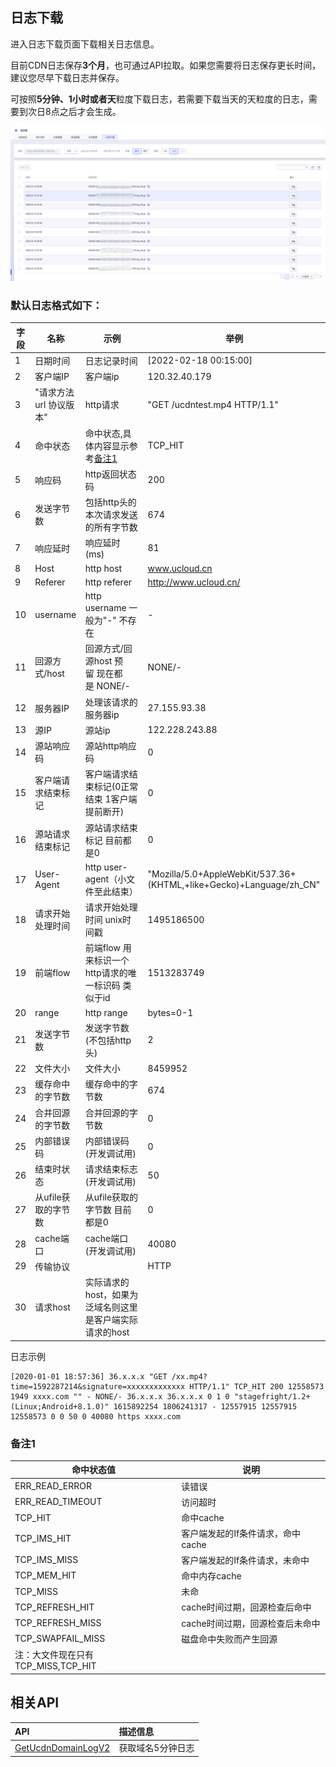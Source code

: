 ## 日志下载

进入日志下载页面下载相关日志信息。

目前CDN日志保存<strong>3个月</strong>，也可通过API拉取。如果您需要将日志保存更长时间，建议您尽早下载日志并保存。

可按照<strong>5分钟、1小时或者天</strong>粒度下载日志，若需要下载当天的天粒度的日志，需要到次日8点之后才会生成。

![日志下载](/images/2022-UCDN日志下载.png)

### 默认日志格式如下：

|	字段	|	名称	|	示例	|	举例	|
|------|------|------|------|
|	1	|	日期时间	|	日志记录时间	|	[2022-02-18 00:15:00]|
|	2	|	客户端IP	|	客户端ip	|	120.32.40.179	|
|	3	|	"请求方法 url 协议版本"	|	http请求	|	"GET /ucdntest.mp4 HTTP/1.1"	|
|	4	|	命中状态	|	命中状态,具体内容显示参考[备注1](../ucdn/guide/LOG.md#备注1)	|	TCP_HIT	|
|	5	|	响应码	|	http返回状态码	|	200	|
|	6	|	发送字节数	|	包括http头的本次请求发送的所有字节数	|	674	|
|	7	|	响应延时	|	响应延时(ms)	|	81	|
|	8	|	Host	|	http host	|	www.ucloud.cn	|
|	9	|	Referer	|	http referer	|	http://www.ucloud.cn/	|
|	10	|	username	|	http username 一般为"-" 不存在	|	-	|
|	11	|	回源方式/host	|	回源方式/回源host 预留 现在都是 NONE/-	|	NONE/-	|
|	12	|	服务器IP	|	处理该请求的服务器ip	|	27.155.93.38	|
|	13	|	源IP	|	源站ip	|	122.228.243.88	|
|	14	|	源站响应码	|	源站http响应码	|	0	|
|	15	|	客户端请求结束标记	|	客户端请求结束标记(0正常结束 1客户端提前断开)	|	0	|
|	16	|	源站请求结束标记	|	源站请求结束标记 目前都是0	|	0	|
|	17	|	User-Agent	|	http user-agent（小文件至此结束）	|	"Mozilla/5.0+AppleWebKit/537.36+(KHTML,+like+Gecko)+Language/zh_CN"	|
|	18	|	请求开始处理时间	|	请求开始处理时间 unix时间戳	|	1495186500	|
|	19	|	前端flow	|	前端flow 用来标识一个http请求的唯一标识码 类似于id	|	1513283749	|
|	20	|	range	|	http range	|	bytes=0-1	|
|	21	|	发送字节数	|	发送字节数(不包括http头)	|	2	|
|	22	|	文件大小	|	文件大小	|	8459952	|
|	23	|	缓存命中的字节数	|	缓存命中的字节数	|	674	|
|	24	|	合并回源的字节数	|	合并回源的字节数	|	0	|
|	25	|	内部错误码	|	内部错误码(开发调试用)	|	0	|
|	26	|	结束时状态	|	请求结束标志(开发调试用)	|	50	|
|	27	|	从ufile获取的字节数	|	从ufile获取的字节数 目前都是0	|	0	|
|	28	|	cache端口	|	cache端口(开发调试用)	|	40080	|
|	29	|	传输协议	|		|	HTTP	|
| 30  |请求host |实际请求的host，如果为泛域名则这⾥是客户端实际请求的host|


日志示例
```
[2020-01-01 18:57:36] 36.x.x.x "GET /xx.mp4?time=1592287214&signature=xxxxxxxxxxxxx HTTP/1.1" TCP_HIT 200 12558573 1949 xxxx.com "" - NONE/- 36.x.x.x 36.x.x.x 0 1 0 "stagefright/1.2+(Linux;Android+8.1.0)" 1615892254 1806241317 - 12557915 12557915 12558573 0 0 50 0 40080 https xxxx.com

```

### 备注1

|	命中状态值	|	说明	|
|-------|------|
|	ERR_READ_ERROR	|	读错误	|
|	ERR_READ_TIMEOUT	|	访问超时	|
|	TCP_HIT	|	命中cache	|
|	TCP_IMS_HIT	|	客户端发起的If条件请求，命中cache	|
|	TCP_IMS_MISS	|	客户端发起的If条件请求，未命中	|
|	TCP_MEM_HIT	|	命中内存cache	|
|	TCP_MISS	|	未命	|
|	TCP_REFRESH_HIT	|	cache时间过期，回源检查后命中	|
|	TCP_REFRESH_MISS	|	cache时间过期，回源检查后未命中	|
|	TCP_SWAPFAIL_MISS	|	磁盘命中失败而产生回源	|
|	注：大文件现在只有TCP_MISS,TCP_HIT			|

## 相关API
| API | 描述信息 |
|:---|:---|
|[GetUcdnDomainLogV2](api/ucdn-api/get_ucdn_domain_log_v2)|获取域名5分钟日志|

